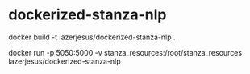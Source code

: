 # dockerized-stanza-nlp

docker build -t lazerjesus/dockerized-stanza-nlp .

docker run -p 5050:5000 -v stanza_resources:/root/stanza_resources lazerjesus/dockerized-stanza-nlp
